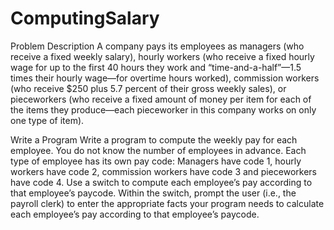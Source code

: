 # ComputingSalary

Problem Description 
A company pays its employees as managers (who receive a fixed weekly salary), hourly workers (who receive a fixed hourly wage for up to the first 40 hours they work and “time-and-a-half”—1.5 times their hourly wage—for overtime hours worked), commission workers (who receive $250 plus 5.7 percent of their gross weekly sales), or pieceworkers (who receive a fixed amount of money per item for each of the items they produce—each pieceworker in this company works on only one type of item).

Write a Program
Write a program to compute the weekly pay for each employee. You do not know the number of employees in advance. Each type of employee has its own pay code: Managers have code 1, hourly workers have code 2, commission workers have code 3 and pieceworkers have code 4. Use a switch to compute each employee’s pay according to that employee’s paycode. Within the switch, prompt the user (i.e., the payroll clerk) to enter the appropriate facts your program needs to calculate each employee’s pay according to that employee’s paycode.

